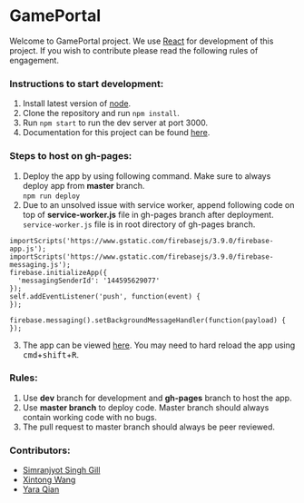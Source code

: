 # GamePortal

Welcome to GamePortal project. We use [React](https://reactjs.org/) for development of this project. If you wish to contribute please read the following rules of engagement.

### Instructions to start development:
1. Install latest version of [node](https://nodejs.org/en/).
2. Clone the repository and run `npm install`.
3. Run `npm start` to run the dev server at port 3000.
4. Documentation for this project can be found [here](https://github.com/yoav-zibin/GamePortalReact/wiki).

### Steps to host on gh-pages:
1. Deploy the app by using following command. Make sure to always deploy app from **master** branch.  
`npm run deploy`
2. Due to an unsolved issue with service worker, append following code on top of **service-worker.js** file in gh-pages branch after deployment.  
`service-worker.js` file is in root directory of gh-pages branch.
```
importScripts('https://www.gstatic.com/firebasejs/3.9.0/firebase-app.js');
importScripts('https://www.gstatic.com/firebasejs/3.9.0/firebase-messaging.js');
firebase.initializeApp({
  'messagingSenderId': '144595629077'
});
self.addEventListener('push', function(event) {
});

firebase.messaging().setBackgroundMessageHandler(function(payload) {
});
```
3. The app can be viewed [here](https://yoav-zibin.github.io/GamePortalReact/). You may need to hard reload the app using <kbd>cmd</kbd>+<kbd>shift</kbd>+<kbd>R</kbd>.

### Rules:
1. Use **dev** branch for development and **gh-pages** branch to host the app.
2. Use **master branch** to deploy code. Master branch should always contain working code with no bugs.
3. The pull request to master branch should always be peer reviewed.

### Contributors:
- [Simranjyot Singh Gill](https://github.com/surgicaI)
- [Xintong Wang](https://github.com/xintong621)
- [Yara Qian](https://github.com/yaraqian)
